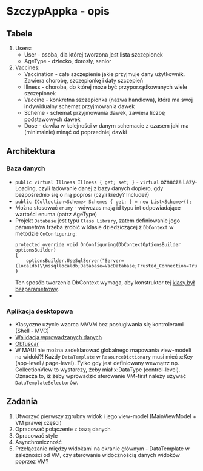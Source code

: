# SzczypAppka - opis

## Tabele

1. Users:
    * User - osoba, dla której tworzona jest lista szczepionek
    * AgeType - dziecko, dorosły, senior
2. Vaccines:
    * Vaccination - całe szczepienie jakie przyjmuje dany użytkownik. Zawiera chorobę, szczepionkę i daty szczepień
    * Illness - choroba, do której może być przyporządkowanych wiele szczepionek
    * Vaccine - konkretna szczepionka (nazwa handlowa), która ma swój indywidualny schemat przyjmowania dawek
    * Scheme - schemat przyjmowania dawek, zawiera liczbę podstawowych dawek
    * Dose - dawka w kolejności w danym schemacie z czasem jaki ma (minimalnie) minąć od poprzedniej dawki



## Architektura

### Baza danych

* `public virtual Illness Illness { get; set; }` - `virtual` oznacza Lazy-Loading, czyli ładowanie danej z bazy danych dopiero, gdy bezpośrednio się o nią poprosi (czyli kiedy? Include?)
* `public ICollection<Scheme> Schemes { get; } = new List<Scheme>();`
* Można stosować `enumy` - wówczas mają id typu int odpowiadające wartości enuma (patrz AgeType)
* Projekt `Database` jest typu `Class Library`, zatem definiowanie jego parametrów trzeba zrobić w klasie dziedziczącej z `DbContext` w metodzie `OnConfiguring`:
    ```
    protected override void OnConfiguring(DbContextOptionsBuilder optionsBuilder)
	{
		optionsBuilder.UseSqlServer("Server=(localdb)\\mssqllocaldb;Database=VacDatabase;Trusted_Connection=True;MultipleActiveResultSets=true;");
	}
    ```
    Ten sposób tworzenia DbContext wymaga, aby konstruktor tej [klasy był bezparametrowy][link1].
* 


### Aplikacja desktopowa

* Klasyczne użycie wzorca MVVM bez posługiwania się kontrolerami (Shell - MVC)
* [Walidacja wprowadzanych danych][link2]
* [Obfuscar][link3]
* W MAUI nie można zadeklarować globalnego mapowania view-modeli na widoki?! Każdy `DataTemplate` w `ResourceDictionary` musi mieć x:Key (app-level / page-level). Tylko gdy jest definiowany wewnątrz np. CollectionView to wystarczy, żeby miał x:DataType (control-level). Oznacza to, iż żeby wprowadzić sterowanie VM-first należy używać `DataTemplateSelector`ów.




## Zadania

1. Utworzyć pierwszy zgrubny widok i jego view-model (MainViewModel + VM prawej części)
2. Opracować połączenie z bazą danych
3. Opracować style
4. Asynchroniczność
5. Przełączanie między widokami na ekranie głównym - DataTemplate w zależności od VM, czy sterowanie widocznością danych widoków poprzez VM?






[link1]: https://learn.microsoft.com/en-us/ef/core/cli/dbcontext-creation?tabs=dotnet-core-cli
[link2]: https://learn.microsoft.com/en-us/dotnet/architecture/maui/validation?source=recommendations
[link3]: https://docs.lextudio.com/obfuscar/
